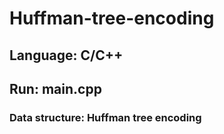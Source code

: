 # Huffman-tree-encoding 
## Language: C/C++ 
## Run: main.cpp 
### Data structure: Huffman tree encoding

